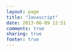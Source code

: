 ```yaml
---
layout: page
title: "Javascript"
date: 2013-06-09 12:51
comments: true
sharing: true
footer: true
---
```

